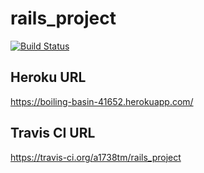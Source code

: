 # rails_project
[![Build Status](https://travis-ci.org/a1738tm/rails_project.svg?branch=master)](https://travis-ci.org/a1738tm/rails_project)

## Heroku URL
https://boiling-basin-41652.herokuapp.com/

## Travis CI URL
https://travis-ci.org/a1738tm/rails_project
